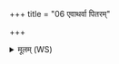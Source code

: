 +++
title = "06 एवाथर्वा पितरम्"

+++
<details><summary>मूलम् (WS)</summary>

एवाथर्वा पितरं विश्वदेवं बृहस्पतिर्नमसा वोचदच्छ ।  
त्वं विश्वस्य जनिता धास्यग्रे कविर्देवान्न दभाय स्वधावः ॥ ॥ ७ ॥
</details>